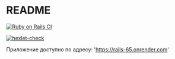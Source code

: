 # README
[![Ruby on Rails CI](https://github.com/Ilya-Sche/rails-project-65/actions/workflows/ci.yml/badge.svg)](https://github.com/Ilya-Sche/rails-project-65/actions/workflows/ci.yml)

[![hexlet-check](https://github.com/Ilya-Sche/rails-project-65/actions/workflows/hexlet-check.yml/badge.svg)](https://github.com/Ilya-Sche/rails-project-65/actions/workflows/hexlet-check.yml)

Приложение доступно по адресу: 'https://rails-65.onrender.com'
